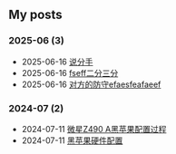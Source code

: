 ## My posts  
### **2025-06** (3)  
- 2025-06-16 [说分手](https://red-signals.github.io/2025/06/16/%E8%89%B2%E7%B2%89%E5%8D%81%E4%B8%89%E5%88%86/)  
- 2025-06-16 [fseff二分三分](https://red-signals.github.io/2025/06/16/%E9%98%BF%E5%B0%94%E6%B3%95%E7%91%9F%E5%A4%AB/)  
- 2025-06-16 [对方的防守efaesfeafaeef](https://red-signals.github.io/2025/06/16/%E4%BA%BA%E6%96%87%E8%B6%A3%E4%BA%8B/)  
  
  
### **2024-07** (2)  
- 2024-07-11 [微星Z490 A黑苹果配置过程](https://red-signals.github.io/2024/07/11/%E9%98%85%E8%AF%BB/%E9%98%85%E8%AF%BB%E7%AC%94%E8%AE%B0/%E5%BE%AE%E6%98%9FZ490%20A%E9%BB%91%E8%8B%B9%E6%9E%9C%E9%85%8D%E7%BD%AE%E8%BF%87%E7%A8%8B/)  
- 2024-07-11 [黑苹果硬件配置](https://red-signals.github.io/2024/07/11/%E9%98%85%E8%AF%BB/%E9%98%85%E8%AF%BB%E7%AC%94%E8%AE%B0/%E9%BB%91%E8%8B%B9%E6%9E%9C%E7%A1%AC%E4%BB%B6%E9%85%8D%E7%BD%AE/)  
  

